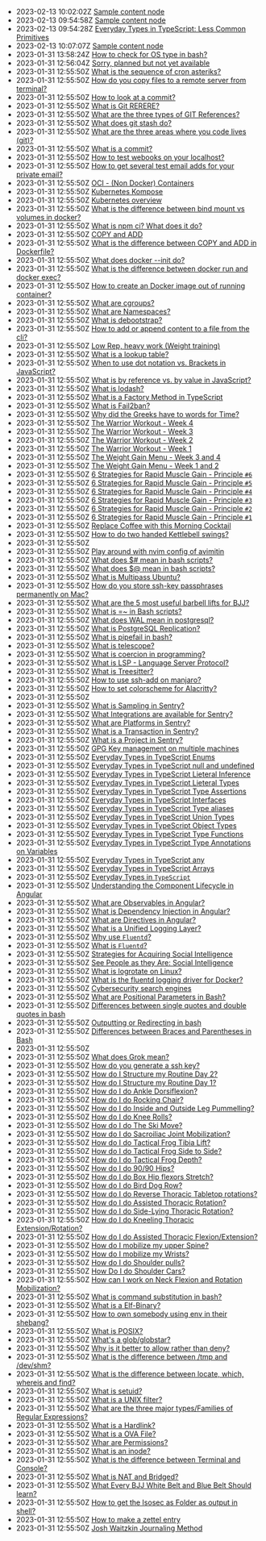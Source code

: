 * 2023-02-13 10:02:02Z [Sample content node](../20221223102122)
* 2023-02-13 09:54:58Z [Sample content node](../20221223102121)
* 2023-02-13 09:54:28Z [Everyday Types in TypeScript: Less Common Primitives](../20220910072512)
* 2023-02-13 10:07:07Z [Sample content node](../20221223102123)
* 2023-01-31 13:58:24Z [How to check for OS type in bash?](../20221005223339)
* 2023-01-31 12:56:04Z [Sorry, planned but not yet available](../0)
* 2023-01-31 12:55:50Z [What is the sequence of cron asteriks?](../20221223102120)
* 2023-01-31 12:55:50Z [How do you copy files to a remote server from terminal?](../20221221100744)
* 2023-01-31 12:55:50Z [How to look at a commit?](../20221214113623)
* 2023-01-31 12:55:50Z [What is Git RERERE?](../20221214113238)
* 2023-01-31 12:55:50Z [What are the three types of GIT References?](../20221213030444)
* 2023-01-31 12:55:50Z [What does git stash do?](../20221213025153)
* 2023-01-31 12:55:50Z [What are the three areas where you code lives (git)?](../20221213023412)
* 2023-01-31 12:55:50Z [What is a commit?](../20221213022634)
* 2023-01-31 12:55:50Z [How to test webooks on your localhost?](../20221209060253)
* 2023-01-31 12:55:50Z [How to get several test email adds for your private email?](../20221208145117)
* 2023-01-31 12:55:50Z [OCI - (Non Docker) Containers](../20221201052014)
* 2023-01-31 12:55:50Z [Kubernetes Kompose](../20221201051818)
* 2023-01-31 12:55:50Z [Kubernetes overview](../20221201051401)
* 2023-01-31 12:55:50Z [What is the difference between bind mount vs volumes in docker?](../20221201051203)
* 2023-01-31 12:55:50Z [What is npm ci? What does it do?](../20221130001859)
* 2023-01-31 12:55:50Z [COPY and ADD](../20221130001718)
* 2023-01-31 12:55:50Z [What is the difference between COPY and ADD in Dockerfile?](../20221130001515)
* 2023-01-31 12:55:50Z [What does docker --init do?](../20221130001204)
* 2023-01-31 12:55:50Z [What is the difference between docker run and docker exec?](../20221130000011)
* 2023-01-31 12:55:50Z [How to create an Docker image out of running container?](../20221129235733)
* 2023-01-31 12:55:50Z [What are cgroups?](../20221129235556)
* 2023-01-31 12:55:50Z [What are Namespaces?](../20221129235309)
* 2023-01-31 12:55:50Z [What is debootstrap?](../20221129235005)
* 2023-01-31 12:55:50Z [How to add or append content to a file from the cli?](../20221125143108)
* 2023-01-31 12:55:50Z [Low Rep, heavy work (Weight training)](../20221125142633)
* 2023-01-31 12:55:50Z [What is a lookup table?](../20221116144552)
* 2023-01-31 12:55:50Z [When to use dot notation vs. Brackets in JavaScript?](../20221108173209)
* 2023-01-31 12:55:50Z [What is by reference vs. by value in JavaScript?](../20221107163314)
* 2023-01-31 12:55:50Z [What is lodash?](../20221031001620)
* 2023-01-31 12:55:50Z [What is a Factory Method in TypeScript](../20221021125409)
* 2023-01-31 12:55:50Z [What is Fail2ban?](../20221006005605)
* 2023-01-31 12:55:50Z [Why did the Greeks have to words for Time?](../20221004014340)
* 2023-01-31 12:55:50Z [The Warrior Workout - Week 4](../20221001151005)
* 2023-01-31 12:55:50Z [The Warrior Workout - Week 3](../20221001145609)
* 2023-01-31 12:55:50Z [The Warrior Workout - Week 2](../20221001144943)
* 2023-01-31 12:55:50Z [The Warrior Workout - Week 1](../20221001135636)
* 2023-01-31 12:55:50Z [The Weight Gain Menu - Week 3 and 4](../20220930213841)
* 2023-01-31 12:55:50Z [The Weight Gain Menu - Week 1 and 2](../20220930212452)
* 2023-01-31 12:55:50Z [6 Strategies for Rapid Muscle Gain - Principle `#6`](../20220930210913)
* 2023-01-31 12:55:50Z [6 Strategies for Rapid Muscle Gain - Principle `#5`](../20220930205333)
* 2023-01-31 12:55:50Z [6 Strategies for Rapid Muscle Gain - Principle `#4`](../20220930204537)
* 2023-01-31 12:55:50Z [6 Strategies for Rapid Muscle Gain - Principle `#3`](../20220930204031)
* 2023-01-31 12:55:50Z [6 Strategies for Rapid Muscle Gain - Principle `#2`](../20220930203429)
* 2023-01-31 12:55:50Z [6 Strategies for Rapid Muscle Gain - Principle `#1`](../20220930202613)
* 2023-01-31 12:55:50Z [Replace Coffee with this Morning Cocktail](../20220926203450)
* 2023-01-31 12:55:50Z [How to do two handed Kettlebell swings?](../20220926201945)
* 2023-01-31 12:55:50Z [](../20220926201851)
* 2023-01-31 12:55:50Z [Play around with nvim config of avimitin](../20220926150042)
* 2023-01-31 12:55:50Z [What does $# mean in bash scripts?](../20220923120620)
* 2023-01-31 12:55:50Z [What does $@ mean in bash scripts?](../20220923120113)
* 2023-01-31 12:55:50Z [What is Multipass Ubuntu?](../20220922211623)
* 2023-01-31 12:55:50Z [How do you store ssh-key passphrases permanently on Mac?](../20220922153701)
* 2023-01-31 12:55:50Z [What are the 5 most useful barbell lifts for BJJ?](../20220922121759)
* 2023-01-31 12:55:50Z [What is =~ in Bash scripts?](../20220921130011)
* 2023-01-31 12:55:50Z [What does WAL mean in postgresql? ](../20220921094814)
* 2023-01-31 12:55:50Z [What is PostgreSQL Replication?](../20220921085941)
* 2023-01-31 12:55:50Z [What is pipefail in bash?](../20220920220535)
* 2023-01-31 12:55:50Z [What is telescope?](../20220919155706)
* 2023-01-31 12:55:50Z [What is coercion in programming?](../20220919080609)
* 2023-01-31 12:55:50Z [What is LSP - Language Server Protocol?](../20220917082947)
* 2023-01-31 12:55:50Z [What is Treesitter?](../20220917082010)
* 2023-01-31 12:55:50Z [How to use ssh-add on manjaro?](../20220916183732)
* 2023-01-31 12:55:50Z [How to set colorscheme for Alacritty?](../20220916182636)
* 2023-01-31 12:55:50Z [](../20220916172553)
* 2023-01-31 12:55:50Z [What is Sampling in Sentry?](../20220912125924)
* 2023-01-31 12:55:50Z [What Integrations are available for Sentry?](../20220912122910)
* 2023-01-31 12:55:50Z [What are Platforms in Sentry?](../20220912122306)
* 2023-01-31 12:55:50Z [What is a Transaction in Sentry?](../20220912121801)
* 2023-01-31 12:55:50Z [What is a Project in Sentry?](../20220912120918)
* 2023-01-31 12:55:50Z [GPG Key management on multiple machines](../20220912042043)
* 2023-01-31 12:55:50Z [Everyday Types in TypeScript Enums](../20220910071212)
* 2023-01-31 12:55:50Z [Everyday Types in TypeScript null and undefined](../20220910055440)
* 2023-01-31 12:55:50Z [Everyday Types in TypeScript Lieteral Inference](../20220910052734)
* 2023-01-31 12:55:50Z [Everyday Types in TypeScript Lieteral Types](../20220910051413)
* 2023-01-31 12:55:50Z [Everyday Types in TypeScript Type Assertions](../20220910034255)
* 2023-01-31 12:55:50Z [Everyday Types in TypeScript Interfaces](../20220910033114)
* 2023-01-31 12:55:50Z [Everyday Types in TypeScript Type aliases](../20220909234940)
* 2023-01-31 12:55:50Z [Everyday Types in TypeScript Union Types](../20220909041138)
* 2023-01-31 12:55:50Z [Everyday Types in TypeScript Object Types](../20220909040122)
* 2023-01-31 12:55:50Z [Everyday Types in TypeScript Type Functions](../20220909031647)
* 2023-01-31 12:55:50Z [Everyday Types in TypeScript Type Annotations on Variables](../20220909031144)
* 2023-01-31 12:55:50Z [Everyday Types in TypeScript any](../20220909030721)
* 2023-01-31 12:55:50Z [Everyday Types in TypeScript Arrays](../20220909030424)
* 2023-01-31 12:55:50Z [Everyday Types in `TypeScript`](../20220909023815)
* 2023-01-31 12:55:50Z [Understanding the Component Lifecycle in Angular](../20220902164123)
* 2023-01-31 12:55:50Z [What are Observables in Angular?](../20220902162011)
* 2023-01-31 12:55:50Z [What is Dependency Injection in Angular?](../20220902154721)
* 2023-01-31 12:55:50Z [What are Directives in Angular?](../20220902152552)
* 2023-01-31 12:55:50Z [What is a Unified Logging Layer?](../20220902044518)
* 2023-01-31 12:55:50Z [Why use `Fluentd`?](../20220902043235)
* 2023-01-31 12:55:50Z [What is `Fluentd`?](../20220902041719)
* 2023-01-31 12:55:50Z [Strategies for Acquiring Social Intelligence](../20220901052008)
* 2023-01-31 12:55:50Z [See People as they Are: Social Intelligence](../20220901045302)
* 2023-01-31 12:55:50Z [What is logrotate on Linux?](../20220829234356)
* 2023-01-31 12:55:50Z [What is the fluentd logging driver for Docker? ](../20220829233531)
* 2023-01-31 12:55:50Z [Cybersecurity search engines](../20220829152306)
* 2023-01-31 12:55:50Z [What are Positional Parameters in Bash?](../20220828143938)
* 2023-01-31 12:55:50Z [Differences between single quotes and double quotes in bash](../20220825185326)
* 2023-01-31 12:55:50Z [Outputting or Redirecting in bash](../20220825183702)
* 2023-01-31 12:55:50Z [Differences between Braces and Parentheses in Bash](../20220825182037)
* 2023-01-31 12:55:50Z [](../20220824115412)
* 2023-01-31 12:55:50Z [What does Grok mean?](../20220823092741)
* 2023-01-31 12:55:50Z [How do you generate a ssh key?](../20220820172230)
* 2023-01-31 12:55:50Z [How do I Structure my Routine Day 2?](../20220820120035)
* 2023-01-31 12:55:50Z [How do I Structure my Routine Day 1?](../20220820115726)
* 2023-01-31 12:55:50Z [How do I do Ankle Dorsiflexion?](../20220820115428)
* 2023-01-31 12:55:50Z [How do I do Rocking Chair?](../20220820113501)
* 2023-01-31 12:55:50Z [How do I do Inside and Outside Leg Pummelling?](../20220820113026)
* 2023-01-31 12:55:50Z [How do I do Knee Rolls?](../20220820112737)
* 2023-01-31 12:55:50Z [How do I do The Ski Move?](../20220820021237)
* 2023-01-31 12:55:50Z [How do I do Sacroiliac Joint Mobilization?](../20220820020554)
* 2023-01-31 12:55:50Z [How do I do Tactical Frog Tibia Lift?](../20220820020252)
* 2023-01-31 12:55:50Z [How do I do Tactical Frog Side to Side?](../20220820015941)
* 2023-01-31 12:55:50Z [How do I do Tactical Frog Depth?](../20220820015452)
* 2023-01-31 12:55:50Z [How do I do 90/90 Hips?](../20220820015132)
* 2023-01-31 12:55:50Z [How do I do Box Hip flexors Stretch?](../20220820014512)
* 2023-01-31 12:55:50Z [How do I do Bird Dog Row?](../20220820014054)
* 2023-01-31 12:55:50Z [How do I do Reverse Thoracic Tabletop rotations?](../20220820013803)
* 2023-01-31 12:55:50Z [How do I do Assisted Thoracic Rotation?](../20220820013241)
* 2023-01-31 12:55:50Z [How do I do Side-Lying Thoracic Rotation?](../20220820012912)
* 2023-01-31 12:55:50Z [How do I do Kneeling Thoracic Extension/Rotation?](../20220820012600)
* 2023-01-31 12:55:50Z [How do I do Assisted Thoracic Flexion/Extension?](../20220820012154)
* 2023-01-31 12:55:50Z [How do I mobilize my upper Spine?](../20220820011721)
* 2023-01-31 12:55:50Z [How do I mobilize my Wrists?](../20220820011134)
* 2023-01-31 12:55:50Z [How do I do Shoulder pulls?](../20220820010713)
* 2023-01-31 12:55:50Z [How Do I do Shoulder Cars? ](../20220820010136)
* 2023-01-31 12:55:50Z [How can I work on Neck Flexion and Rotation Mobilization?](../20220820005610)
* 2023-01-31 12:55:50Z [What is command substitution in bash?](../20220819111406)
* 2023-01-31 12:55:50Z [What is a Elf-Binary?](../20220817152230)
* 2023-01-31 12:55:50Z [How to own somebody using env in their shebang?](../20220817142809)
* 2023-01-31 12:55:50Z [What is POSIX?](../20220817094110)
* 2023-01-31 12:55:50Z [What's a glob/globstar?](../20220817075846)
* 2023-01-31 12:55:50Z [Why is it better to allow rather than deny?](../20220817075709)
* 2023-01-31 12:55:50Z [What is the difference between /tmp and /dev/shm?](../20220817073814)
* 2023-01-31 12:55:50Z [What is the difference between locate, which, whereis and find?](../20220817073033)
* 2023-01-31 12:55:50Z [What is setuid?](../20220817065112)
* 2023-01-31 12:55:50Z [What is a UNIX filter?](../20220816152428)
* 2023-01-31 12:55:50Z [What are the three major types/Families of Regular Expressions?](../20220816151208)
* 2023-01-31 12:55:50Z [What is a Hardlink?](../20220816091049)
* 2023-01-31 12:55:50Z [What is a OVA File?](../20220815080015)
* 2023-01-31 12:55:50Z [Whar are Permissions?](../20220812121400)
* 2023-01-31 12:55:50Z [What is an inode?](../20220812115500)
* 2023-01-31 12:55:50Z [What is the difference between Terminal and Console?](../20220812112400)
* 2023-01-31 12:55:50Z [What is NAT and Bridged?](../20220811113800)
* 2023-01-31 12:55:50Z [What Every BJJ White Belt and Blue Belt Should learn?](../20220811070700)
* 2023-01-31 12:55:50Z [How to get the Isosec as Folder as output in shell?](../20220729010550)
* 2023-01-31 12:55:50Z [How to make a zettel entry](../20220729010549)
* 2023-01-31 12:55:50Z [Josh Waitzkin Journaling Method](../20220516195601)
